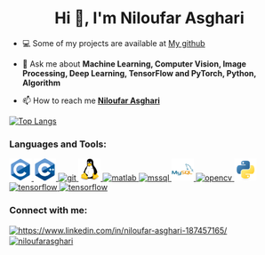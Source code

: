 <h1 align="center">Hi 👋, I'm Niloufar Asghari</h1>
<!-- <h3 align="center">I'm Machine Learning Engineer and work specifically in the Computer vision and Image Processing field!</h3> -->




<!-- - :brain:	 I’m currently learning **Pytorch** <a href="https://pytorch.org/" target="_blank" rel="noreferrer"> <img src="https://www.vectorlogo.zone/logos/pytorch/pytorch-icon.svg" alt="pytorch" width="20" height="20"/></a> -->



- 💻 Some of my projects are available at <a href="https://github.com/NiloufarAsghari">My github</a>


- 💬 Ask me about **Machine Learning, Computer Vision, Image Processing, Deep Learning, TensorFlow and PyTorch, Python, Algorithm**

- 📫 How to reach me **<a href="https://www.linkedin.com/in/niloufar-asghari-187457165/">Niloufar Asghari</a>**




  
 [![Top Langs](https://github-readme-stats.vercel.app/api/top-langs/?username=NiloufarAsghari&theme=radical&layout=compact)](https://github.com/anuraghazra/github-readme-stats)



<h3 align="left">Languages and Tools:</h3>
<p align="left"> <a href="https://www.cprogramming.com/" target="_blank" rel="noreferrer"> <img src="https://raw.githubusercontent.com/devicons/devicon/master/icons/c/c-original.svg" alt="c" width="40" height="40"/> </a> <a href="https://www.w3schools.com/cpp/" target="_blank" rel="noreferrer"> <img src="https://raw.githubusercontent.com/devicons/devicon/master/icons/cplusplus/cplusplus-original.svg" alt="cplusplus" width="40" height="40"/> </a> <a href="https://git-scm.com/" target="_blank" rel="noreferrer"> <img src="https://www.vectorlogo.zone/logos/git-scm/git-scm-icon.svg" alt="git" width="40" height="40"/> </a> <a href="https://www.linux.org/" target="_blank" rel="noreferrer"> <img src="https://raw.githubusercontent.com/devicons/devicon/master/icons/linux/linux-original.svg" alt="linux" width="40" height="40"/> </a> <a href="https://www.mathworks.com/" target="_blank" rel="noreferrer"> <img src="https://upload.wikimedia.org/wikipedia/commons/2/21/Matlab_Logo.png" alt="matlab" width="40" height="40"/> </a> <a href="https://www.microsoft.com/en-us/sql-server" target="_blank" rel="noreferrer"> <img src="https://www.svgrepo.com/show/303229/microsoft-sql-server-logo.svg" alt="mssql" width="40" height="40"/> </a> <a href="https://www.mysql.com/" target="_blank" rel="noreferrer"> <img src="https://raw.githubusercontent.com/devicons/devicon/master/icons/mysql/mysql-original-wordmark.svg" alt="mysql" width="40" height="40"/> </a> <a href="https://opencv.org/" target="_blank" rel="noreferrer"> <img src="https://www.vectorlogo.zone/logos/opencv/opencv-icon.svg" alt="opencv" width="40" height="40"/> </a> <a href="https://www.python.org" target="_blank" rel="noreferrer"> <img src="https://raw.githubusercontent.com/devicons/devicon/master/icons/python/python-original.svg" alt="python" width="40" height="40"/> </a> <a href="https://www.tensorflow.org" target="_blank" rel="noreferrer"> <img src="https://www.vectorlogo.zone/logos/tensorflow/tensorflow-icon.svg" alt="tensorflow" width="40" height="40"/> </a> 
 <a href="https://www.pytorch.org" target="_blank" rel="noreferrer"> <img src="https://www.vectorlogo.zone/logos/pytorch/pytorch-icon.svg" alt="tensorflow" width="40" height="40"/> </a> 
</p>





<h3 align="left">Connect with me:</h3>
<p align="left">
<a href="https://linkedin.com/in/https://www.linkedin.com/in/niloufar-asghari-187457165/" target="blank"><img align="center" src="https://raw.githubusercontent.com/rahuldkjain/github-profile-readme-generator/master/src/images/icons/Social/linked-in-alt.svg" alt="https://www.linkedin.com/in/niloufar-asghari-187457165/" height="30" width="40" /></a>
<a href="https://kaggle.com/niloufarasghari" target="blank"><img align="center" src="https://raw.githubusercontent.com/rahuldkjain/github-profile-readme-generator/master/src/images/icons/Social/kaggle.svg" alt="niloufarasghari" height="30" width="40" /></a>
<!-- </p>
<p align="left"> <img src="https://komarev.com/ghpvc/?username=niloufarasghari&label=Profile%20views&color=0e75b6&style=flat" alt="niloufarasghari" /> </p> -->
